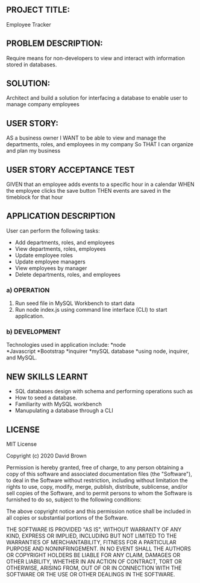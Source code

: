 
## PROJECT TITLE:

Employee Tracker

## PROBLEM DESCRIPTION:

Require means for non-developers to view and interact with information stored in databases. 

## SOLUTION:

Architect and build a solution for interfacing a database to enable user to manage company employees 

## USER STORY:

AS a business owner
I WANT to be able to view and manage the departments, roles, and employees in my company
So THAT I can organize and plan my business


## USER STORY ACCEPTANCE TEST

GIVEN that an employee adds events to a specific hour in a calendar
WHEN the employee clicks the save button
THEN events are saved in the timeblock for that hour

## APPLICATION DESCRIPTION

User can perform the following tasks:

* Add departments, roles, and employees
* View departments, roles, employees
* Update employee roles
* Update employee managers
* View employees by manager
* Delete departments, roles, and employees

### a) OPERATION

1. Run seed file in MySQL Workbench to start data
2. Run node index.js using command line interface (CLI) to start application.

### b) DEVELOPMENT

Technologies used in application include:
*node   
*Javascript
*Bootstrap
*inquirer
*mySQL database
*using node, inquirer, and MySQL.

## NEW SKILLS LEARNT

* SQL databases design with schema and performing operations such as
* How to seed a database.
* Familiarity with MySQL workbench
* Manupulating a database through a CLI

## LICENSE

MIT License

Copyright (c) 2020 David Brown

Permission is hereby granted, free of charge, to any person obtaining a copy
of this software and associated documentation files (the "Software"), to deal
in the Software without restriction, including without limitation the rights
to use, copy, modify, merge, publish, distribute, sublicense, and/or sell
copies of the Software, and to permit persons to whom the Software is
furnished to do so, subject to the following conditions:

The above copyright notice and this permission notice shall be included in all
copies or substantial portions of the Software.

THE SOFTWARE IS PROVIDED "AS IS", WITHOUT WARRANTY OF ANY KIND, EXPRESS OR
IMPLIED, INCLUDING BUT NOT LIMITED TO THE WARRANTIES OF MERCHANTABILITY,
FITNESS FOR A PARTICULAR PURPOSE AND NONINFRINGEMENT. IN NO EVENT SHALL THE
AUTHORS OR COPYRIGHT HOLDERS BE LIABLE FOR ANY CLAIM, DAMAGES OR OTHER
LIABILITY, WHETHER IN AN ACTION OF CONTRACT, TORT OR OTHERWISE, ARISING FROM,
OUT OF OR IN CONNECTION WITH THE SOFTWARE OR THE USE OR OTHER DEALINGS IN THE
SOFTWARE.


